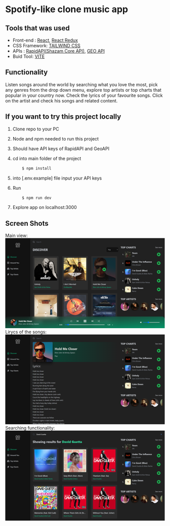 # Spotify-like clone music app

## Tools that was used

-   Front-end : [React](https://reactjs.org/), [React Redux](https://react-redux.js.org/)
-   CSS Framework: [TAILWIND CSS](https://tailwindcss.com/)
-   APIs : [RapidAPI(Shazam Core API)](https://rapidapi.com/), [GEO API](https://geo.ipify.org/docs)
-   Buid Tool: [VITE](https://vitejs.dev/)

## Functionality

Listen songs around the world by searching what you love the most, pick any genres from the drop down menu,
explore top artists or top charts that popular in your country now. Check the lyrics of your favourite songs.
Click on the artist and check his songs and related content.

## If you want to try this project locally

1. Clone repo to your PC
2. Node and npm needed to run this project
3. Should have API keys of RapidAPI and GeoAPI
4. cd into main folder of the project

    ```bash
        $ npm install
    ```

5. into [.env.example] file input your API keys
6. Run

    ```bash
        $ npm run dev
    ```

7. Explore app on localhost:3000

## Screen Shots

Main view:
![Preview](main.png "Preview")
Lirycs of the songs:
![Preview](lyrics.png "Preview")
Searching functionality:
![Preview](search.png "Preview")
